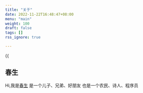 ```yaml
---
title: "关于"
date: 2022-11-22T16:48:47+08:00
menu: "main"
weight: 100
draft: false
tags: []
rss_ignore: true

---
```


{{<audio src="audios/canon_in_major_d.mp3" caption="《D大调·Canon》" >}}

## 春生
 
Hi,我是[春生](https//blog.vmaitian.com)
是一个儿子、兄弟、好朋友
也是一个农民、诗人、程序员
